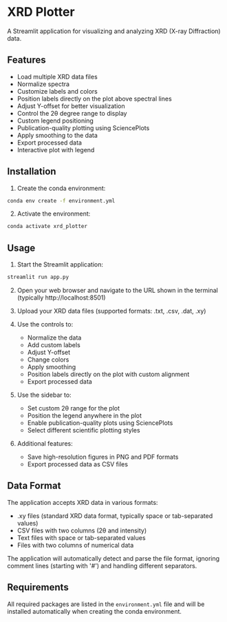 # XRD Plotter

A Streamlit application for visualizing and analyzing XRD (X-ray Diffraction) data.

## Features

- Load multiple XRD data files
- Normalize spectra
- Customize labels and colors
- Position labels directly on the plot above spectral lines
- Adjust Y-offset for better visualization
- Control the 2θ degree range to display
- Custom legend positioning
- Publication-quality plotting using SciencePlots
- Apply smoothing to the data
- Export processed data
- Interactive plot with legend

## Installation

1. Create the conda environment:
```bash
conda env create -f environment.yml
```

2. Activate the environment:
```bash
conda activate xrd_plotter
```

## Usage

1. Start the Streamlit application:
```bash
streamlit run app.py
```

2. Open your web browser and navigate to the URL shown in the terminal (typically http://localhost:8501)

3. Upload your XRD data files (supported formats: .txt, .csv, .dat, .xy)

4. Use the controls to:
   - Normalize the data
   - Add custom labels
   - Adjust Y-offset
   - Change colors
   - Apply smoothing
   - Position labels directly on the plot with custom alignment
   - Export processed data

5. Use the sidebar to:
   - Set custom 2θ range for the plot
   - Position the legend anywhere in the plot
   - Enable publication-quality plots using SciencePlots
   - Select different scientific plotting styles

6. Additional features:
   - Save high-resolution figures in PNG and PDF formats
   - Export processed data as CSV files

## Data Format

The application accepts XRD data in various formats:
- .xy files (standard XRD data format, typically space or tab-separated values)
- CSV files with two columns (2θ and intensity)
- Text files with space or tab-separated values
- Files with two columns of numerical data

The application will automatically detect and parse the file format, ignoring comment lines (starting with '#') and handling different separators.

## Requirements

All required packages are listed in the `environment.yml` file and will be installed automatically when creating the conda environment. 